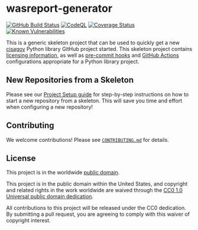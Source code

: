 # wasreport-generator #

[![GitHub Build Status](https://github.com/cisagov/wasreport-generator/workflows/build/badge.svg)](https://github.com/cisagov/wasreport-generator/actions)
[![CodeQL](https://github.com/cisagov/wasreport-generator/workflows/CodeQL/badge.svg)](https://github.com/cisagov/wasreport-generator/actions/workflows/codeql-analysis.yml)
[![Coverage Status](https://coveralls.io/repos/github/cisagov/wasreport-generator/badge.svg?branch=develop)](https://coveralls.io/github/cisagov/wasreport-generator?branch=develop)
[![Known Vulnerabilities](https://snyk.io/test/github/cisagov/wasreport-generator/develop/badge.svg)](https://snyk.io/test/github/cisagov/wasreport-generator)

This is a generic skeleton project that can be used to quickly get a
new [cisagov](https://github.com/cisagov) Python library GitHub
project started.  This skeleton project contains [licensing
information](LICENSE), as well as
[pre-commit hooks](https://pre-commit.com) and
[GitHub Actions](https://github.com/features/actions) configurations
appropriate for a Python library project.

## New Repositories from a Skeleton ##

Please see our [Project Setup guide](https://github.com/cisagov/development-guide/tree/develop/project_setup)
for step-by-step instructions on how to start a new repository from
a skeleton. This will save you time and effort when configuring a
new repository!

## Contributing ##

We welcome contributions!  Please see [`CONTRIBUTING.md`](CONTRIBUTING.md) for
details.

## License ##

This project is in the worldwide [public domain](LICENSE).

This project is in the public domain within the United States, and
copyright and related rights in the work worldwide are waived through
the [CC0 1.0 Universal public domain
dedication](https://creativecommons.org/publicdomain/zero/1.0/).

All contributions to this project will be released under the CC0
dedication. By submitting a pull request, you are agreeing to comply
with this waiver of copyright interest.
